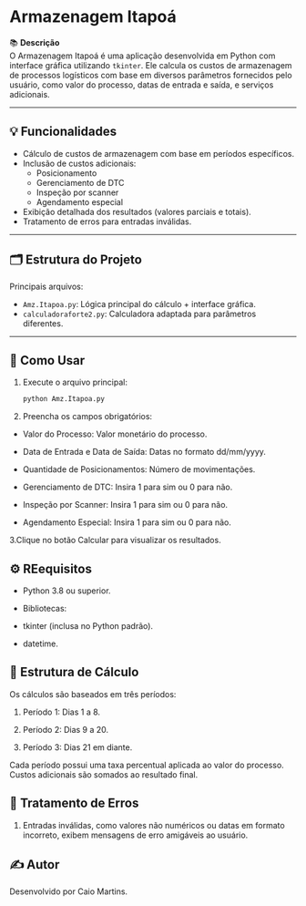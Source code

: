 # Armazenagem Itapoá

📚 **Descrição**  
O Armazenagem Itapoá é uma aplicação desenvolvida em Python com interface gráfica utilizando `tkinter`. Ele calcula os custos de armazenagem de processos logísticos com base em diversos parâmetros fornecidos pelo usuário, como valor do processo, datas de entrada e saída, e serviços adicionais.

---

## 💡 **Funcionalidades**  
- Cálculo de custos de armazenagem com base em períodos específicos.  
- Inclusão de custos adicionais:  
  - Posicionamento  
  - Gerenciamento de DTC  
  - Inspeção por scanner  
  - Agendamento especial  
- Exibição detalhada dos resultados (valores parciais e totais).  
- Tratamento de erros para entradas inválidas.  

---

## 🗂️ **Estrutura do Projeto**  
Principais arquivos:  
- `Amz.Itapoa.py`: Lógica principal do cálculo + interface gráfica.  
- `calculadoraforte2.py`: Calculadora adaptada para parâmetros diferentes.  

---

## 🚀 **Como Usar**  
1. Execute o arquivo principal:  
   ```bash
   python Amz.Itapoa.py
2. Preencha os campos obrigatórios:

- Valor do Processo: Valor monetário do processo.

- Data de Entrada e Data de Saída: Datas no formato dd/mm/yyyy.

- Quantidade de Posicionamentos: Número de movimentações.

- Gerenciamento de DTC: Insira 1 para sim ou 0 para não.

- Inspeção por Scanner: Insira 1 para sim ou 0 para não.

- Agendamento Especial: Insira 1 para sim ou 0 para não.

3.Clique no botão Calcular para visualizar os resultados.

## ⚙️  **REequisitos**   

- Python 3.8 ou superior.

- Bibliotecas:

- tkinter (inclusa no Python padrão).

- datetime.

## 📝  **Estrutura de Cálculo**   
 Os cálculos são baseados em três períodos:

1. Período 1: Dias 1 a 8.

2. Período 2: Dias 9 a 20.

3. Período 3: Dias 21 em diante.

Cada período possui uma taxa percentual aplicada ao valor do processo. Custos adicionais são somados ao resultado final.

## 🚧 **Tratamento de Erros**  

1. Entradas inválidas, como valores não numéricos ou datas em formato incorreto, exibem mensagens de erro amigáveis ao usuário.

## ✍️  **Autor**

Desenvolvido por Caio Martins.
